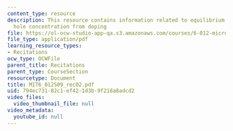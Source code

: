 ```yaml
---
content_type: resource
description: This resource contains information related to equilibrium electron and
  hole concentration from doping
file: https://ol-ocw-studio-app-qa.s3.amazonaws.com/courses/6-012-microelectronic-devices-and-circuits-spring-2009/794ec73182c1ef421d3b9f218a8adcd2_MIT6_012S09_rec02.pdf
file_type: application/pdf
learning_resource_types:
- Recitations
ocw_type: OCWFile
parent_title: Recitations
parent_type: CourseSection
resourcetype: Document
title: MIT6_012S09_rec02.pdf
uid: 794ec731-82c1-ef42-1d3b-9f218a8adcd2
video_files:
  video_thumbnail_file: null
video_metadata:
  youtube_id: null
---
```

